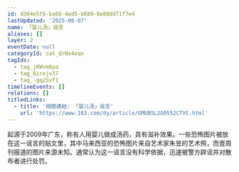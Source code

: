 ```yaml
---
id: d304e5f8-ba68-4ed5-b689-8e80dd71f7e4
lastUpdated: '2025-06-07'
name: 「婴儿汤」谣言
aliases: []
layer: 2
eventDate: null
categoryId: cat_drHx4oqn
tagIds:
  - tag_jKWvm6pa
  - tag_6irejv37
  - tag_-gq2Svf1
timelineEvents: []
relations: []
titledLinks:
  - title: '相關連結: 「婴儿汤」谣言'
    url: 'https://www.163.com/dy/article/GMUBSL2G0552CTVC.html'
---
```

起源于2009年广东，称有人用婴儿做成汤药，具有滋补效果。一些恐怖图片被放在这一谣言的贴文里，其中马来西亚的恐怖图片来自艺术家朱昱的艺术照，而壹周刊报道的图片来源未知。通常认为这一谣言没有科学依据，迅速被警方辟谣并对散布者进行处罚。
